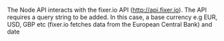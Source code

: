The Node API interacts with the fixer.io API (http://api.fixer.io). The API requires a query string to be added.
In this case, a base currency e.g EUR, USD, GBP etc (fixer.io fetches data from the European Central Bank) and date